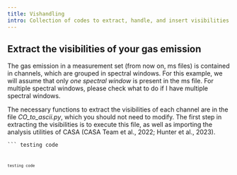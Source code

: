 ```yaml
---
title: Vishandling
intro: Collection of codes to extract, handle, and insert visibilities from gas measurement sets to txt files, in CASA. 
---
```


## Extract the visibilities of your gas emission

The gas emission in a measurement set (from now on, ms files) is contained in channels, which are grouped in spectral windows. For this example, we will assume that only *one spectral window* is present in the ms file. For multiple spectral windows, please check what to do if I have multiple spectral windows.

The necessary functions to extract the visibilities of each channel are in the file *CO_to_ascii.py*, which you should not need to modify. The first step in extracting the visibilities is to execute this file, as well as importing the analysis utilities of CASA (CASA Team et al., 2022; Hunter et al., 2023). 

<code>\`\`\`
testing code
<code>

```
testing code
```

